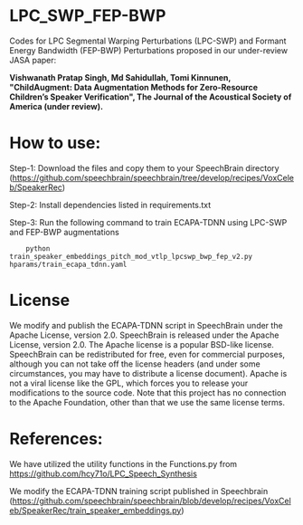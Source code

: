 # LPC_SWP_FEP-BWP

Codes for LPC Segmental Warping Perturbations (LPC-SWP) and Formant Energy Bandwidth (FEP-BWP) Perturbations proposed in our under-review JASA paper: 

**Vishwanath Pratap Singh, Md Sahidullah, Tomi Kinnunen, "ChildAugment: Data Augmentation Methods for Zero-Resource Children’s Speaker Verification", The Journal of the Acoustical Society of America (under review).**

# How to use:

Step-1: Download the files and copy them to your SpeechBrain directory (https://github.com/speechbrain/speechbrain/tree/develop/recipes/VoxCeleb/SpeakerRec)

Step-2: Install dependencies listed in requirements.txt

Step-3: Run the following command to train ECAPA-TDNN using LPC-SWP and FEP-BWP augmentations
   
        python train_speaker_embeddings_pitch_mod_vtlp_lpcswp_bwp_fep_v2.py hparams/train_ecapa_tdnn.yaml

# License
We modify and publish the ECAPA-TDNN script in SpeechBrain under the Apache License, version 2.0. 
SpeechBrain is released under the Apache License, version 2.0. The Apache license is a popular BSD-like license. SpeechBrain can be redistributed for free, even for commercial purposes, although you can not take off the license headers (and under some circumstances, you may have to distribute a license document). Apache is not a viral license like the GPL, which forces you to release your modifications to the source code. Note that this project has no connection to the Apache Foundation, other than that we use the same license terms.

# References:
We have utilized the utility functions in the Functions.py from https://github.com/hcy71o/LPC_Speech_Synthesis

We modify the ECAPA-TDNN training script published in Speechbrain (https://github.com/speechbrain/speechbrain/blob/develop/recipes/VoxCeleb/SpeakerRec/train_speaker_embeddings.py)
